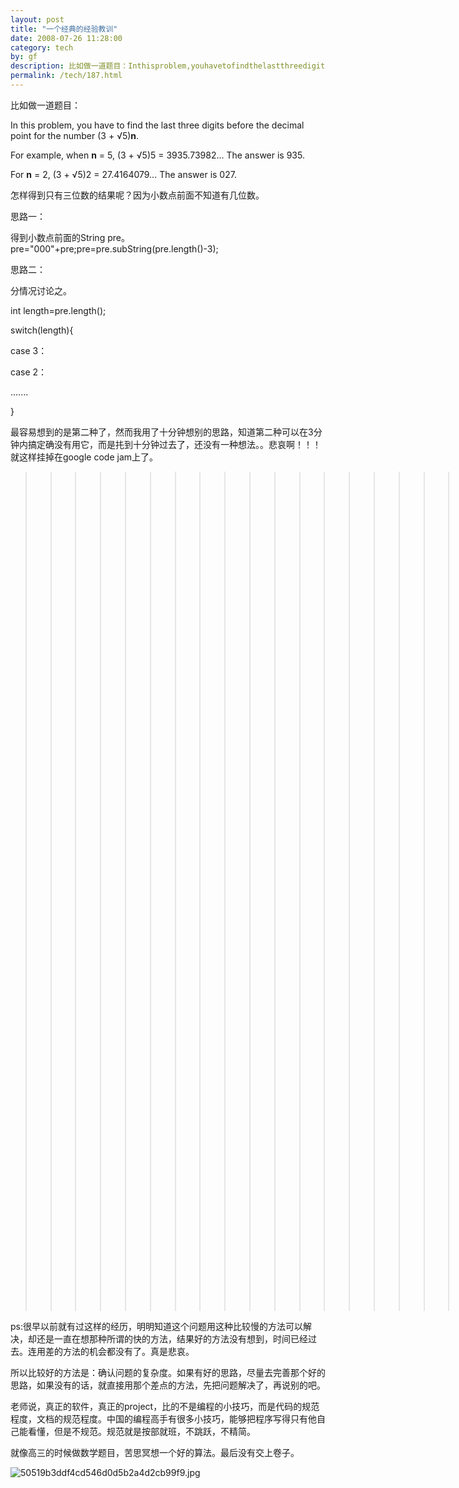 ```yaml
---
layout: post
title: "一个经典的经验教训"
date: 2008-07-26 11:28:00
category: tech
by: gf
description: 比如做一道题目：Inthisproblem,youhavetofindthelastthreedigitsbeforethedecimalpointforthenumber(3+√5)n.Forexample,whenn=5,(3+√5)5=
permalink: /tech/187.html
---
```

比如做一道题目：

In this problem, you have to find the last three digits before the decimal point for the number (3 + √5)**n**.

For example, when **n** = 5, (3 + √5)5 = 3935.73982... The answer is 935.

For **n** = 2, (3 + √5)2 = 27.4164079... The answer is 027.

怎样得到只有三位数的结果呢？因为小数点前面不知道有几位数。

思路一：

得到小数点前面的String pre。pre="000"+pre;pre=pre.subString(pre.length()-3);

思路二：

分情况讨论之。

int length=pre.length();

switch(length)\{

case 3：

case 2：

.......

\}

最容易想到的是第二种了，然而我用了十分钟想别的思路，知道第二种可以在3分钟内搞定确没有用它，而是扥到十分钟过去了，还没有一种想法。。悲哀啊！！！就这样挂掉在google code jam上了。

>>>>>>>>>>>>>>>>>>>>>>>>>>>>>>>>>![3cea0c20b839b53dc4f793b8e92fa8a3.gif][]>>>>>>>>>>>>>>>>>>>>>>>>>>>>>>>>>>>>>>>>>>>

ps:很早以前就有过这样的经历，明明知道这个问题用这种比较慢的方法可以解决，却还是一直在想那种所谓的快的方法，结果好的方法没有想到，时间已经过去。连用差的方法的机会都没有了。真是悲哀。

所以比较好的方法是：确认问题的复杂度。如果有好的思路，尽量去完善那个好的思路，如果没有的话，就直接用那个差点的方法，先把问题解决了，再说别的吧。

老师说，真正的软件，真正的project，比的不是编程的小技巧，而是代码的规范程度，文档的规范程度。中国的编程高手有很多小技巧，能够把程序写得只有他自己能看懂，但是不规范。规范就是按部就班，不跳跃，不精简。

就像高三的时候做数学题目，苦思冥想一个好的算法。最后没有交上卷子。

![50519b3ddf4cd546d0d5b2a4d2cb99f9.jpg][]


[3cea0c20b839b53dc4f793b8e92fa8a3.gif]: http://www.gfzj.us/gfzjus_blog/tech/2014-10-22/3cea0c20b839b53dc4f793b8e92fa8a3.gif
[50519b3ddf4cd546d0d5b2a4d2cb99f9.jpg]: http://www.gfzj.us/gfzjus_blog/tech/2014-10-22/50519b3ddf4cd546d0d5b2a4d2cb99f9.jpg
